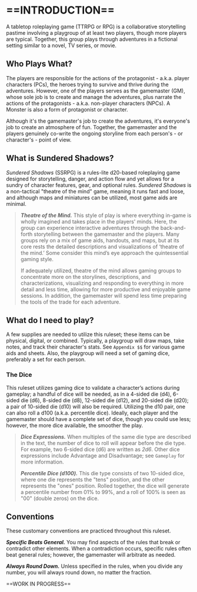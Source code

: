 # ==INTRODUCTION==

A tabletop roleplaying game (TTRPG or RPG) is a collaborative storytelling pastime involving a playgroup of at least two players, though more players are typical. Together, this group plays through adventures in a fictional setting similar to a novel, TV series, or movie.

## Who Plays What?

The players are responsible for the actions of the protagonist - a.k.a. player characters (PCs), the heroes trying to survive and thrive during the adventures. However, one of the players serves as the gamemaster (GM), whose sole job is to create and manage the adventures, plus narrate the actions of the protagonists - a.k.a. non-player characters (NPCs). A Monster is also a form of protagonist or character.

Although it's the gamemaster's job to create the adventures, it's everyone's job to create an atmosphere of fun. Together, the gamemaster and the players genuinely co-write the ongoing storyline from each person's - or character's - point of view.

## What is Sundered Shadows?

*Sundered Shadows* (SSRPG) is a rules-lite d20-based roleplaying game designed for storytelling, danger, and action flow and yet allows for a sundry of character features, gear, and optional rules. *Sundered Shadows* is a non-tactical "theatre of the mind" game, meaning it runs fast and loose, and although maps and miniatures can be utilized, most game aids are minimal.

>  ***Theatre of the Mind.*** This style of play is where everything in-game is wholly imagined and takes place in the players' minds. Here, the group can experience interactive adventures through the back-and-forth storytelling between the gamemaster and the players. Many groups rely on a mix of game aids, handouts, and maps, but at its core rests the detailed descriptions and visualizations of ‘theatre of the mind.’ Some consider this mind’s eye approach the quintessential gaming style.
>
> If adequately utilized, theatre of the mind allows gaming groups to concentrate more on the storylines, descriptions, and characterizations, visualizing and responding to everything in more detail and less time, allowing for more productive and enjoyable game sessions. In addition, the gamemaster will spend less time preparing the tools of the trade for each adventure.

## What do I need to play?

A few supplies are needed to utilize this ruleset; these items can be physical, digital, or combined. Typically, a playgroup will draw maps, take notes, and track their character's stats. See `Appendix $$` for various game aids and sheets. Also, the playgroup will need a set of gaming dice, preferably a set for each person.

### The Dice

This ruleset utilizes gaming dice to validate a character’s actions during gameplay; a handful of dice will be needed, as in a 4-sided die (d4), 6-sided die (d6), 8-sided die (d8), 12-sided die (d12), and 20-sided die (d20); a pair of 10-sided die (d10) will also be required. Utilizing the d10 pair, one can also roll a d100 (a.k.a. percentile dice). Ideally, each player and the gamemaster should have a complete set of dice, though you could use less; however, the more dice available, the smoother the play.

> ***Dice Expressions.*** When multiples of the same die type are described in the text, the number of dice to roll will appear before the die type. For example, two 6-sided dice (d6) are written as *2d6*. Other dice expressions include Advantage and Disadvantage; see `Gameplay` for more information.
>
> ***Percentile Dice (d100).*** This die type consists of two 10-sided dice, where one die represents the "tens" position, and the other represents the "ones" position. Rolled together, the dice will generate a percentile number from 01% to 99%, and a roll of 100% is seen as "00" (double zeros) on the dice.

## Conventions

These customary conventions are practiced throughout this ruleset.

***Specific Beats General.*** You may find aspects of the rules that break or contradict other elements. When a contradiction occurs, specific rules often beat general rules; however, the gamemaster will arbitrate as needed.

***Always Round Down.*** Unless specified in the rules, when you divide any number, you will always round down, no matter the fraction.

<!--Add Conventions here-->

==WORK IN PROGRESS==
